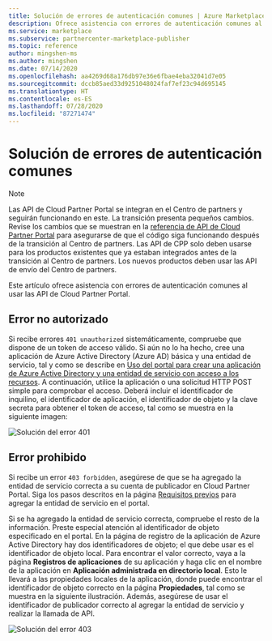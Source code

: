 ```yaml
---
title: Solución de errores de autenticación comunes | Azure Marketplace
description: Ofrece asistencia con errores de autenticación comunes al usar las API de Cloud Partner Portal.
ms.service: marketplace
ms.subservice: partnercenter-marketplace-publisher
ms.topic: reference
author: mingshen-ms
ms.author: mingshen
ms.date: 07/14/2020
ms.openlocfilehash: aa4269d68a176db97e36e6fbae4eba32041d7e05
ms.sourcegitcommit: dccb85aed33d9251048024faf7ef23c94d695145
ms.translationtype: HT
ms.contentlocale: es-ES
ms.lasthandoff: 07/28/2020
ms.locfileid: "87271474"
---
```

# <a name="troubleshooting-common-authentication-errors"></a>Solución de errores de autenticación comunes

> [!NOTE]
> Las API de Cloud Partner Portal se integran en el Centro de partners y seguirán funcionando en este. La transición presenta pequeños cambios. Revise los cambios que se muestran en la [referencia de API de Cloud Partner Portal](./cloud-partner-portal-api-overview.md) para asegurarse de que el código siga funcionando después de la transición al Centro de partners. Las API de CPP solo deben usarse para los productos existentes que ya estaban integrados antes de la transición al Centro de partners. Los nuevos productos deben usar las API de envío del Centro de partners.

Este artículo ofrece asistencia con errores de autenticación comunes al usar las API de Cloud Partner Portal.

## <a name="unauthorized-error"></a>Error no autorizado

Si recibe errores `401 unauthorized` sistemáticamente, compruebe que dispone de un token de acceso válido.  Si aún no lo ha hecho, cree una aplicación de Azure Active Directory (Azure AD) básica y una entidad de servicio, tal y como se describe en [Uso del portal para crear una aplicación de Azure Active Directory y una entidad de servicio con acceso a los recursos](../active-directory/develop/howto-create-service-principal-portal.md). A continuación, utilice la aplicación o una solicitud HTTP POST simple para comprobar el acceso.  Deberá incluir el identificador de inquilino, el identificador de aplicación, el identificador de objeto y la clave secreta para obtener el token de acceso, tal como se muestra en la siguiente imagen:

![Solución del error 401](./media/cloud-partner-portal-api-troubleshooting-authentication-errors/troubleshooting-401-error.jpg)

## <a name="forbidden-error"></a>Error prohibido

Si recibe un error `403 forbidden`, asegúrese de que se ha agregado la entidad de servicio correcta a su cuenta de publicador en Cloud Partner Portal.
Siga los pasos descritos en la página [Requisitos previos](./cloud-partner-portal-api-prerequisites.md) para agregar la entidad de servicio en el portal.

Si se ha agregado la entidad de servicio correcta, compruebe el resto de la información. Preste especial atención al identificador de objeto especificado en el portal. En la página de registro de la aplicación de Azure Active Directory hay dos identificadores de objeto; el que debe usar es el identificador de objeto local. Para encontrar el valor correcto, vaya a la página **Registros de aplicaciones** de su aplicación y haga clic en el nombre de la aplicación en **Aplicación administrada en directorio local**. Esto le llevará a las propiedades locales de la aplicación, donde puede encontrar el identificador de objeto correcto en la página **Propiedades**, tal como se muestra en la siguiente ilustración. Además, asegúrese de usar el identificador de publicador correcto al agregar la entidad de servicio y realizar la llamada de API.

![Solución del error 403](./media/cloud-partner-portal-api-troubleshooting-authentication-errors/troubleshooting-403-error.jpg)

